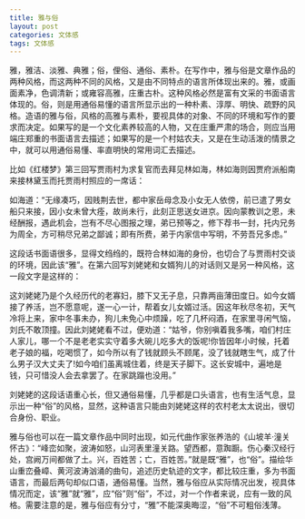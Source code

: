 ```yaml
---
title: 雅与俗
layout: post
categories: 文体感
tags: 文体感
---
```


雅，雅洁、淡雅、典雅；俗，俚俗、通俗、素朴。在写作中，雅与俗是文章作品的两种风格，而这两种不同的风格，又是由不同特点的语言所体现出来的。雅，或画面素净，色调清新；或雍容高雅，庄重古朴。这种风格必然是富有文采的书面语言体现的。俗，则是用通俗易懂的语言所显示出的一种朴素、淳厚、明快、疏野的风格。造语的雅与俗，风格的高雅与素朴，要视具体的对象、不同的环境和写作的要求而决定。如果写的是一个文化素养较高的人物，又在庄重严肃的场合，则应当用端庄郑重的书面语言去描述；如果写的是一个村姑农夫，又是在生动活泼的情景之中，就可以用通俗易懂、率直明快的常用词汇去描述。

比如《红楼梦》第三回写贾雨村为求复官而去拜见林如海，林如海则因贾府派船南来接林黛玉而托贾雨村照应的一席话：

如海道：“无缘凑巧，因贱荆去世，都中家岳母念及小女无人依傍，前已遣了男女船只来接，因小女未曾大痊，故尚未行，此刻正思送女进京。因向蒙教训之恩，未经酬报，遇此机会，岂有不尽心图报之理，弟已预等之，修下荐书一封，托内兄务为周全，方可稍尽兄弟之鄙诚；即有所费，弟于内家信中写明，不劳吾兄多虑。”

这段话书面语很多，显得文绉绉的，既符合林如海的身份，也切合了与贾雨村交谈的环境，因此该“雅”。在第六回写刘姥姥和女婿狗儿的对话则又是另一种风格，这一段文字是这样的：

这刘姥姥乃是个久经历代的老寡妇，膝下又无子息，只靠两亩薄田度日。如今女婿接了养活，岂不愿意呢，遂一心一计，帮着女儿女婿过活。因这年秋尽冬初，天气冷将上来，家中冬事未办，狗儿未免心中烦躁，吃了几杯闷酒，在家里寻闲气恼，刘氏不敢顶撞。因此刘姥姥看不过，便劝道：“姑爷，你别嗔着我多嘴，咱们村庄人家儿，哪一个不是老老实实守着多大碗儿吃多大的饭呢!你皆因年小时候，托着老子娘的福，吃喝惯了，如今所以有了钱就顾头不顾尾，没了钱就瞎生气，成了什么男子汉大丈夫了!如今咱们虽离城住着，终是天子脚下。这长安城中，遍地是钱，只可惜没人会去拿罢了。在家跳蹋也没用。”

刘姥姥的这段话语重心长，但又通俗易懂，几乎都是口头语言，也有生活气息，显示出一种“俗”的风格，显然，这种语言只能由刘姥姥这样的农村老太太说出，很切合身份、职业。

雅与俗也可以在一篇文章作品中同时出现，如元代曲作家张养浩的《山坡羊·潼关怀古》：“峰峦如聚，波涛如怒，山河表里潼关路。望西都，意踟蹰。伤心秦汉经行处，宫阙万间都做了土。兴，百姓苦；亡，百姓苦。”就是既“雅”，也“俗”。描绘华山重峦叠嶂、黄河波涛汹涌的曲句，追述历史轨迹的文字，都比较庄重，多为书面语言，而最后两句却似口语，通俗易懂。当然，雅与俗应从实际情况出发，视具体情况而定，该“雅”就“雅”，应“俗”则“俗”，不过，对一个作者来说，应有一致的风格。需要注意的是，雅与俗应有分寸，“雅”不能深奥晦涩，“俗”不可粗俗浅薄。 